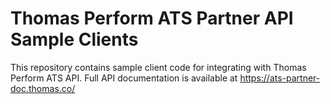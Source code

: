 # Thomas Perform ATS Partner API Sample Clients

This repository contains sample client code for integrating with Thomas Perform ATS API. Full API documentation is available at https://ats-partner-doc.thomas.co/